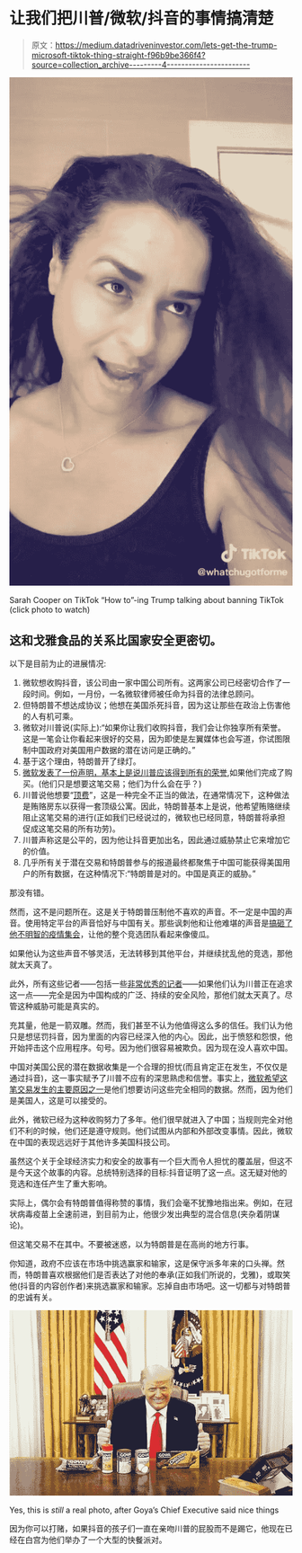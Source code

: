 # 让我们把川普/微软/抖音的事情搞清楚

> 原文：<https://medium.datadriveninvestor.com/lets-get-the-trump-microsoft-tiktok-thing-straight-f96b9be366f4?source=collection_archive---------4----------------------->

[![](img/7014a8e70b0b8e703ee3209f93d6deae.png)](https://www.tiktok.com/@whatchugotforme/video/6855773292595367173)

Sarah Cooper on TikTok “How to”-ing Trump talking about banning TikTok (click photo to watch)

## 这和戈雅食品的关系比国家安全更密切。

以下是目前为止的进展情况:

1.  微软想收购抖音，该公司由一家中国公司所有。这两家公司已经密切合作了一段时间。例如，一月份，一名微软律师被任命为抖音的法律总顾问。
2.  但特朗普不想达成协议；他想在美国杀死抖音，因为这让那些在政治上伤害他的人有机可乘。
3.  微软对川普说(实际上):“如果你让我们收购抖音，我们会让你独享所有荣誉。这是一笔会让你看起来很好的交易，因为即使是左翼媒体也会写道，你试图限制中国政府对美国用户数据的潜在访问是正确的。”
4.  基于这个理由，特朗普开了绿灯。
5.  [微软发表了一份声明，基本上是说川普应该得到所有的荣誉](https://blogs.microsoft.com/blog/2020/08/02/microsoft-to-continue-discussions-on-potential-tiktok-purchase-in-the-united-states/),如果他们完成了购买。(他们只是想要这笔交易；他们为什么会在乎？)
6.  川普说他想要“[顶费](https://www.cnbc.com/amp/2020/08/03/president-trump-might-be-easier-if-microsoft-buys-all-of-tiktok.html)”，这是一种完全不正当的做法，在通常情况下，这种做法是贿赂房东以获得一套顶级公寓。因此，特朗普基本上是说，他希望贿赂继续阻止这笔交易的进行(正如我们已经说过的，微软也已经同意，特朗普将承担促成这笔交易的所有功劳)。
7.  川普声称这是公平的，因为他让抖音更加出名，因此通过威胁禁止它来增加它的价值。
8.  几乎所有关于潜在交易和特朗普参与的报道最终都聚焦于中国可能获得美国用户的所有数据，在这种情况下:“特朗普是对的。中国是真正的威胁。”

那没有错。

然而，这不是问题所在。这是关于特朗普压制他不喜欢的声音。不一定是中国的声音。使用特定平台的声音恰好与中国有关。那些讽刺他和让他难堪的声音是[搞砸了他不明智的疫情集会](https://medium.com/@ericjscholl/trump-works-some-new-material-but-mostly-old-out-of-town-in-front-of-small-crowd-ecd4bb1419f4)，让他的整个竞选团队看起来像傻瓜。

如果他认为这些声音不够灵活，无法转移到其他平台，并继续扰乱他的竞选，那他就太天真了。

此外，所有这些记者——包括一些[非常优秀的记者](https://www.nytimes.com/2020/08/02/opinion/02tik-tok-china-trump.html?)——如果他们认为川普正在追求这一点——完全是因为中国构成的广泛、持续的安全风险，那他们就太天真了。尽管这种威胁可能是真实的。

充其量，他是一箭双雕。然而，我们甚至不认为他值得这么多的信任。我们认为他只是想惩罚抖音，因为里面的内容已经深入他的内心。因此，出于愤怒和怨恨，他开始抨击这个应用程序。句号。因为他们很容易被欺负。因为现在没人喜欢中国。

中国对美国公民的潜在数据收集是一个合理的担忧(而且肯定正在发生，不仅仅是通过抖音)，这一事实赋予了川普不应有的深思熟虑和信誉。事实上，[微软希望这笔交易发生的主要原因之一](https://www.theverge.com/2020/8/3/21352309/microsoft-tiktok-acquisition-deal-why-us-countries-data)是他们想要访问这些完全相同的数据。然而，因为他们是美国人，这是可以接受的。

此外，微软已经为这种收购努力了多年。他们很早就进入了中国；当规则完全对他们不利的时候，他们还是遵守规则。他们试图从内部和外部改变事情。因此，微软在中国的表现远远好于其他许多美国科技公司。

虽然这个关于全球经济实力和安全的故事有一个巨大而令人担忧的覆盖层，但这不是今天这个故事的内容。总统特别选择的目标:抖音证明了这一点。这无疑对他的竞选和连任产生了重大影响。

实际上，偶尔会有特朗普值得称赞的事情，我们会毫不犹豫地指出来。例如，在冠状病毒疫苗上全速前进，到目前为止，他很少发出典型的混合信息(夹杂着阴谋论)。

但这笔交易不在其中。不要被迷惑，以为特朗普是在高尚的地方行事。

你知道，政府不应该在市场中挑选赢家和输家，这是保守派多年来的口头禅。然而，特朗普喜欢根据他们是否表达了对他的奉承(正如我们所说的，戈雅)，或取笑他(抖音的内容创作者)来挑选赢家和输家。忘掉自由市场吧。这一切都与对特朗普的忠诚有关。

[![](img/a9c749d8a2f4412259cb8f784029bf49.png)](https://www.instagram.com/p/CCrAzKiBFUQ/?utm_source=ig_embed)

Yes, this is *still* a real photo, after Goya’s Chief Executive said nice things

因为你可以打赌，如果抖音的孩子们一直在亲吻川普的屁股而不是踢它，他现在已经在白宫为他们举办了一个大型的快餐派对。